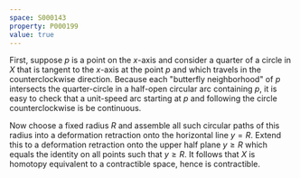```yaml
---
space: S000143
property: P000199
value: true
---
```


First, suppose $p$ is a point on the $x$-axis and consider a quarter of a circle in $X$ that is tangent to the $x$-axis at the point $p$ and which travels in the counterclockwise direction.  Because each "butterfly neighborhood" of $p$ intersects the quarter-circle in a half-open circular arc containing $p$, it is easy to check that a unit-speed arc starting at $p$ and following the circle counterclockwise is be continuous.

Now choose a fixed radius $R$ and assemble all such circular paths of this radius into a deformation retraction onto the horizontal line $y = R$. Extend this to a deformation retraction onto the upper half plane $y \ge R$ which equals the identity on all points such that $y \ge R$. It follows that $X$ is homotopy equivalent to a contractible space, hence is contractible.
